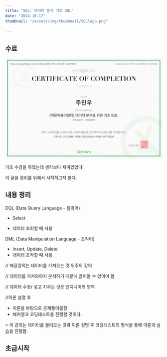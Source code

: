 ```yaml
---
title: "SQL: 데이터 분석 기초 SQL"
date: "2024-10-17"
thumbnail: "/assets/img/thumbnail/SQLlogo.png"

---
```


## 수료

![SQL_01_over](../../../images/SQL_POST_01/SQL_01_over.jpg)

기초 수강을 하였는데 생각보다 재미있었다! 

이 글을 정리를 위해서 시작하고자 한다.



## 내용 정리

DQL (Data Query Language - 질의어)

- Select

- 데이터 조회할 때 사용

   

DML (Data Manipulation Language - 조작어)

- Insert, Update, Delete
- 데이터 조작할 때 사용

 

// 해당강의는 데이터를 가져오는 것 위주의 강의

// 데이터를 가져와야지 분석하기 때문에 끌어올 수 있어야 함

// 데이터 수정/ 넣고 지우는 것은 엔지니어의 영역

 

//이론 설명 후

- 이론을 바탕으로 문제풀이를함
- 해커랭크 코딩테스트를 진행할 것이다.



= 이 강의는 데이터를 불러오는 것과 이론 설명 후 코딩테스트의 형식을 통해 이론과 실습을 진행함.



## 초급시작

